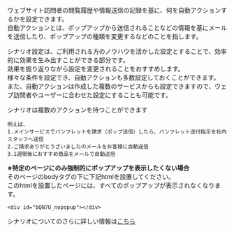 ウェブサイト訪問者の閲覧履歴や情報送信の記録を基に、何を自動アクションするかを設定できます。  
自動アクションとは、ポップアップから送信されることなどの情報を基にメールを送信したり、ポップアップの種類を変更するなどのことを指します。  

シナリオ設定は、ご利用される方のノウハウを活かした設定とすることで、効率的に効果を生み出すことができる部分です。  
効果を振り返りながら設定を変更されることをおすすめします。  
様々な条件を設定でき、自動アクションも多数設定しておくことができます。  
また、自動アクションは作成した複数のサービスからも設定できますので、ウェブ訪問者やユーザーに合わせた設定にすることも可能です。  
  
シナリオは複数のアクションを持つことができます
```
例えば、
1.メインサービスでパンフレットを請求（ポップ送信）したら、パンフレット送付指示を社内スタッフへ送信  
2.ご請求ありがとうざいましたのメールをお客様に自動送信  
3.1週間後におすすめ商品をメールで自動送信
```


**※特定のページにのみ強制的にポップアップを表示したくない場合**  
そのページのbodyタグの下に下記htmlを設置してください。  
このhtmlを設置したページには、すべてのポップアップが表示されなくなります。  
```
<div id="bQN7U_nopopup"></div>
```

シナリオについてのさらに詳しい情報は[こちら](https://happi.net/category/function/scenario/)
